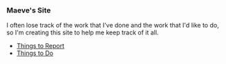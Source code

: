 ### Maeve's Site

I often lose track of the work that I've done and the work that I'd like to do, so I'm creating this site to help me keep track of it all.

- [Things to Report](./meeting_notes/things_to_tell.md)
- [Things to Do](./project_ideas/to_do.md)
